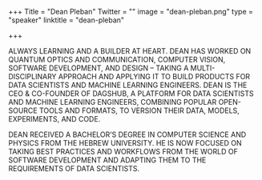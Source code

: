 +++
Title = "Dean Pleban"
Twitter = ""
image = "dean-pleban.png"
type = "speaker"
linktitle = "dean-pleban"

+++

ALWAYS LEARNING AND A BUILDER AT HEART. DEAN HAS WORKED ON QUANTUM OPTICS AND COMMUNICATION, COMPUTER VISION, SOFTWARE DEVELOPMENT, AND DESIGN – TAKING A MULTI-DISCIPLINARY APPROACH AND APPLYING IT TO BUILD PRODUCTS FOR DATA SCIENTISTS AND MACHINE LEARNING ENGINEERS. DEAN IS THE CEO & CO-FOUNDER OF DAGSHUB, A PLATFORM FOR DATA SCIENTISTS AND MACHINE LEARNING ENGINEERS, COMBINING POPULAR OPEN-SOURCE TOOLS AND FORMATS, TO VERSION THEIR DATA, MODELS, EXPERIMENTS, AND CODE.

DEAN RECEIVED A BACHELOR’S DEGREE IN COMPUTER SCIENCE AND PHYSICS FROM THE HEBREW UNIVERSITY. HE IS NOW FOCUSED ON TAKING BEST PRACTICES AND WORKFLOWS FROM THE WORLD OF SOFTWARE DEVELOPMENT AND ADAPTING THEM TO THE REQUIREMENTS OF DATA SCIENTISTS.
